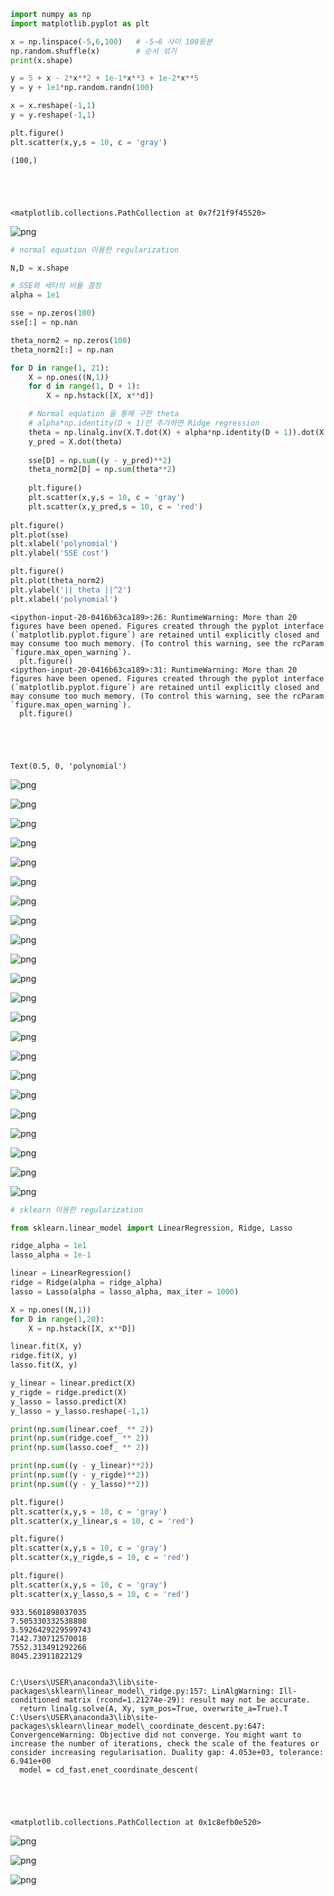 ```python
import numpy as np
import matplotlib.pyplot as plt

x = np.linspace(-5,6,100)   # -5~6 사이 100등분
np.random.shuffle(x)        # 순서 섞기
print(x.shape)

y = 5 + x - 2*x**2 + 1e-1*x**3 + 1e-2*x**5
y = y + 1e1*np.random.randn(100)

x = x.reshape(-1,1)
y = y.reshape(-1,1)

plt.figure()
plt.scatter(x,y,s = 10, c = 'gray')
```

    (100,)
    




    <matplotlib.collections.PathCollection at 0x7f21f9f45520>




    
![png](09_Polynomial%20Regression%20%26%20Regularization_files/09_Polynomial%20Regression%20%26%20Regularization_0_2.png)
    



```python
# normal equation 이용한 regularization

N,D = x.shape

# SSE와 세타의 비율 결정
alpha = 1e1

sse = np.zeros(100)
sse[:] = np.nan

theta_norm2 = np.zeros(100)
theta_norm2[:] = np.nan

for D in range(1, 21):
    X = np.ones((N,1))
    for d in range(1, D + 1):
        X = np.hstack([X, x**d])

    # Normal equation 을 통해 구한 theta
    # alpha*np.identity(D + 1)만 추가하면 Ridge regression
    theta = np.linalg.inv(X.T.dot(X) + alpha*np.identity(D + 1)).dot(X.T).dot(y)
    y_pred = X.dot(theta)
    
    sse[D] = np.sum((y - y_pred)**2)     
    theta_norm2[D] = np.sum(theta**2)
    
    plt.figure()
    plt.scatter(x,y,s = 10, c = 'gray')
    plt.scatter(x,y_pred,s = 10, c = 'red')
    
plt.figure()
plt.plot(sse)
plt.xlabel('polynomial')
plt.ylabel('SSE cost')

plt.figure()
plt.plot(theta_norm2)
plt.ylabel('|| theta ||^2')
plt.xlabel('polynomial')
```

    <ipython-input-20-0416b63ca189>:26: RuntimeWarning: More than 20 figures have been opened. Figures created through the pyplot interface (`matplotlib.pyplot.figure`) are retained until explicitly closed and may consume too much memory. (To control this warning, see the rcParam `figure.max_open_warning`).
      plt.figure()
    <ipython-input-20-0416b63ca189>:31: RuntimeWarning: More than 20 figures have been opened. Figures created through the pyplot interface (`matplotlib.pyplot.figure`) are retained until explicitly closed and may consume too much memory. (To control this warning, see the rcParam `figure.max_open_warning`).
      plt.figure()
    




    Text(0.5, 0, 'polynomial')




    
![png](09_Polynomial%20Regression%20%26%20Regularization_files/09_Polynomial%20Regression%20%26%20Regularization_1_2.png)
    



    
![png](09_Polynomial%20Regression%20%26%20Regularization_files/09_Polynomial%20Regression%20%26%20Regularization_1_3.png)
    



    
![png](09_Polynomial%20Regression%20%26%20Regularization_files/09_Polynomial%20Regression%20%26%20Regularization_1_4.png)
    



    
![png](09_Polynomial%20Regression%20%26%20Regularization_files/09_Polynomial%20Regression%20%26%20Regularization_1_5.png)
    



    
![png](09_Polynomial%20Regression%20%26%20Regularization_files/09_Polynomial%20Regression%20%26%20Regularization_1_6.png)
    



    
![png](09_Polynomial%20Regression%20%26%20Regularization_files/09_Polynomial%20Regression%20%26%20Regularization_1_7.png)
    



    
![png](09_Polynomial%20Regression%20%26%20Regularization_files/09_Polynomial%20Regression%20%26%20Regularization_1_8.png)
    



    
![png](09_Polynomial%20Regression%20%26%20Regularization_files/09_Polynomial%20Regression%20%26%20Regularization_1_9.png)
    



    
![png](09_Polynomial%20Regression%20%26%20Regularization_files/09_Polynomial%20Regression%20%26%20Regularization_1_10.png)
    



    
![png](09_Polynomial%20Regression%20%26%20Regularization_files/09_Polynomial%20Regression%20%26%20Regularization_1_11.png)
    



    
![png](09_Polynomial%20Regression%20%26%20Regularization_files/09_Polynomial%20Regression%20%26%20Regularization_1_12.png)
    



    
![png](09_Polynomial%20Regression%20%26%20Regularization_files/09_Polynomial%20Regression%20%26%20Regularization_1_13.png)
    



    
![png](09_Polynomial%20Regression%20%26%20Regularization_files/09_Polynomial%20Regression%20%26%20Regularization_1_14.png)
    



    
![png](09_Polynomial%20Regression%20%26%20Regularization_files/09_Polynomial%20Regression%20%26%20Regularization_1_15.png)
    



    
![png](09_Polynomial%20Regression%20%26%20Regularization_files/09_Polynomial%20Regression%20%26%20Regularization_1_16.png)
    



    
![png](09_Polynomial%20Regression%20%26%20Regularization_files/09_Polynomial%20Regression%20%26%20Regularization_1_17.png)
    



    
![png](09_Polynomial%20Regression%20%26%20Regularization_files/09_Polynomial%20Regression%20%26%20Regularization_1_18.png)
    



    
![png](09_Polynomial%20Regression%20%26%20Regularization_files/09_Polynomial%20Regression%20%26%20Regularization_1_19.png)
    



    
![png](09_Polynomial%20Regression%20%26%20Regularization_files/09_Polynomial%20Regression%20%26%20Regularization_1_20.png)
    



    
![png](09_Polynomial%20Regression%20%26%20Regularization_files/09_Polynomial%20Regression%20%26%20Regularization_1_21.png)
    



    
![png](09_Polynomial%20Regression%20%26%20Regularization_files/09_Polynomial%20Regression%20%26%20Regularization_1_22.png)
    



    
![png](09_Polynomial%20Regression%20%26%20Regularization_files/09_Polynomial%20Regression%20%26%20Regularization_1_23.png)
    



```python
# sklearn 이용한 regularization

from sklearn.linear_model import LinearRegression, Ridge, Lasso

ridge_alpha = 1e1
lasso_alpha = 1e-1

linear = LinearRegression()
ridge = Ridge(alpha = ridge_alpha)
lasso = Lasso(alpha = lasso_alpha, max_iter = 1000)

X = np.ones((N,1))
for D in range(1,20):
    X = np.hstack([X, x**D])

linear.fit(X, y)
ridge.fit(X, y)
lasso.fit(X, y)

y_linear = linear.predict(X)
y_rigde = ridge.predict(X)
y_lasso = lasso.predict(X)
y_lasso = y_lasso.reshape(-1,1)

print(np.sum(linear.coef_ ** 2))
print(np.sum(ridge.coef_ ** 2))
print(np.sum(lasso.coef_ ** 2))

print(np.sum((y - y_linear)**2))
print(np.sum((y - y_rigde)**2))
print(np.sum((y - y_lasso)**2))

plt.figure()
plt.scatter(x,y,s = 10, c = 'gray')
plt.scatter(x,y_linear,s = 10, c = 'red')

plt.figure()
plt.scatter(x,y,s = 10, c = 'gray')
plt.scatter(x,y_rigde,s = 10, c = 'red')

plt.figure()
plt.scatter(x,y,s = 10, c = 'gray')
plt.scatter(x,y_lasso,s = 10, c = 'red')
```

    933.5601898037035
    7.505330332538808
    3.5926429229599743
    7142.730712570018
    7552.313491292266
    8045.23911822129
    

    C:\Users\USER\anaconda3\lib\site-packages\sklearn\linear_model\_ridge.py:157: LinAlgWarning: Ill-conditioned matrix (rcond=1.21274e-29): result may not be accurate.
      return linalg.solve(A, Xy, sym_pos=True, overwrite_a=True).T
    C:\Users\USER\anaconda3\lib\site-packages\sklearn\linear_model\_coordinate_descent.py:647: ConvergenceWarning: Objective did not converge. You might want to increase the number of iterations, check the scale of the features or consider increasing regularisation. Duality gap: 4.053e+03, tolerance: 6.941e+00
      model = cd_fast.enet_coordinate_descent(
    




    <matplotlib.collections.PathCollection at 0x1c8efb0e520>




    
![png](09_Polynomial%20Regression%20%26%20Regularization_files/09_Polynomial%20Regression%20%26%20Regularization_2_3.png)
    



    
![png](09_Polynomial%20Regression%20%26%20Regularization_files/09_Polynomial%20Regression%20%26%20Regularization_2_4.png)
    



    
![png](09_Polynomial%20Regression%20%26%20Regularization_files/09_Polynomial%20Regression%20%26%20Regularization_2_5.png)
    

